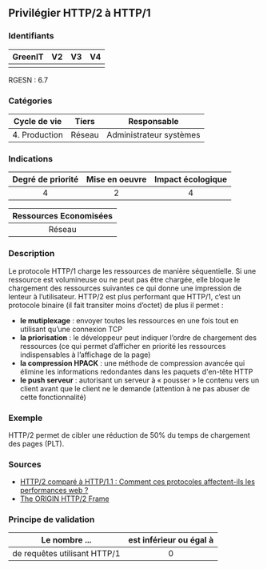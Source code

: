 ## Privilégier HTTP/2 à HTTP/1

### Identifiants

| GreenIT |  V2  |  V3  |  V4  |
|:-------:|:----:|:----:|:----:|
|      |   |   |      |

RGESN : 6.7

### Catégories

| Cycle de vie |  Tiers  |  Responsable  |
|:---------:|:----:|:----:|
| 4. Production | Réseau | Administrateur systèmes |

### Indications

| Degré de priorité |      Mise en oeuvre       |  Impact écologique    |
|:-------------------:|:-------------------------:|:---------------------:|
| 4 | 2 | 4 |

|Ressources Economisées                                      |
|:----------------------------------------------------------:|
|Réseau    |

### Description

Le protocole HTTP/1 charge les ressources de manière séquentielle. Si une ressource est volumineuse ou ne peut pas être chargée, elle bloque le chargement des ressources suivantes ce qui donne une impression de lenteur à l’utilisateur.
HTTP/2 est plus performant que HTTP/1, c’est un protocole binaire (il fait transiter moins d’octet) de plus il permet : 
- **le mutiplexage** : envoyer toutes les ressources en une fois tout en utilisant qu’une connexion TCP
- **la priorisation** : le développeur peut indiquer l’ordre de chargement des ressources (ce qui permet d’afficher en priorité les ressources indispensables à l’affichage de la page)
- **la compression HPACK** : une méthode de compression avancée qui élimine les informations redondantes dans les paquets d'en-tête HTTP
- **le push serveur** : autorisant un serveur à « pousser » le contenu vers un client avant que le client ne le demande (attention à ne pas abuser de cette fonctionnalité)

### Exemple

HTTP/2 permet de cibler une réduction de 50% du temps de chargement des pages (PLT).

### Sources

* [HTTP/2 comparé à HTTP/1.1 : Comment ces protocoles affectent-ils les performances web ?](https://www.cloudflare.com/fr-fr/learning/performance/http2-vs-http1.1/)
* [The ORIGIN HTTP/2 Frame](https://httpwg.org/specs/rfc8336.html)

### Principe de validation

| Le nombre ... |     est inférieur ou égal à   |  
|-------------------|:-------------------------:|
| de requêtes utilisant HTTP/1    |  0 |
